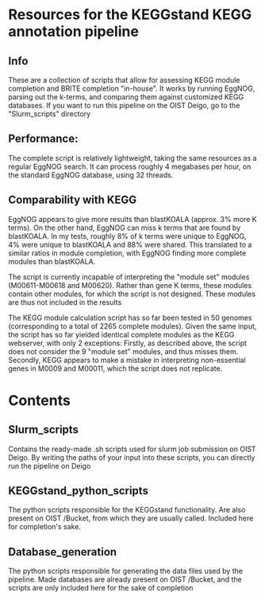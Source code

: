 # Resources for the KEGGstand KEGG annotation pipeline
## Info
These are a collection of scripts that allow for assessing KEGG module completion and BRITE completion "in-house". It works by running EggNOG, parsing out the k-terms, and comparing them against customized KEGG databases. 
If you want to run this pipeline on the OIST Deigo, go to the "Slurm_scripts" directory
## Performance: 
The complete script is relatively lightweight, taking the same resources as a regular EggNOG search. It can process roughly 4 megabases per hour, on the standard EggNOG database, using 32 threads.

## Comparability with KEGG
EggNOG appears to give more results than blastKOALA (approx. 3% more K terms). On the other hand, EggNOG can miss k terms that are found by blastKOALA. In my tests, 
roughly 8% of k terms were unique to EggNOG, 4% were unique to blastKOALA and 88% were shared. This translated to a similar ratios in module completion, with EggNOG finding more complete modules than blastKOALA. 

The script is currently incapable of interpreting the "module set" modules (M00611-M00618 and M00620). Rather than gene K terms, these modules contain other modules, for which the script is not designed. These modules are thus not included in the results  

The KEGG module calculation script has so far been tested in 50 genomes (corresponding to a total of 2265 complete modules). Given the same input, the script has so far yielded identical complete modules as the KEGG webserver, with only 2 exceptions: Firstly, as described above, the script does not consider the 9 "module set" modules, and thus misses them. Secondly, KEGG appears to make a mistake in interpreting non-essential genes in M0009 and M00011, which the script does not replicate. 

# Contents
## Slurm_scripts
Contains the ready-made .sh scripts used for slurm job submission on OIST Deigo. By writing the paths of your input into these scripts, you can directly run the pipeline on Deigo

## KEGGstand_python_scripts
The python scripts responsible for the KEGGstand functionality. Are also present on OIST /Bucket, from which they are usually called. Included here for completion's sake.

## Database_generation
The python scripts responsible for generating the data files used by the pipeline. Made databases are already present on OIST /Bucket, and the scripts are only included here for the sake of completion
